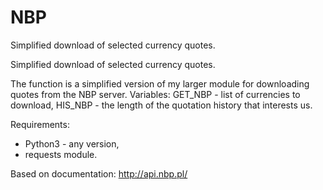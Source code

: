 # NBP
Simplified download of selected currency quotes.

Simplified download of selected currency quotes.

The function is a simplified version of my larger module for downloading quotes from the NBP server.
Variables:
GET_NBP - list of currencies to download,
HIS_NBP - the length of the quotation history that interests us.

Requirements:
- Python3 - any version,
- requests module.

Based on documentation: http://api.nbp.pl/
